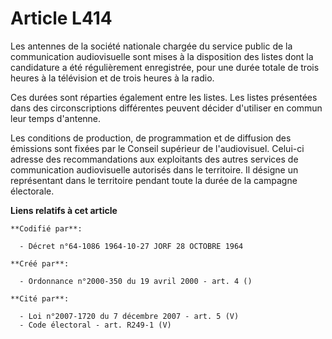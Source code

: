 # Article L414

Les antennes de la société nationale chargée du service public de la communication audiovisuelle sont mises à la disposition
des listes dont la candidature a été régulièrement enregistrée, pour une durée totale de trois heures à la télévision et de
trois heures à la radio.

Ces durées sont réparties également entre les listes. Les listes présentées dans des circonscriptions différentes peuvent
décider d'utiliser en commun leur temps d'antenne.

Les conditions de production, de programmation et de diffusion des émissions sont fixées par le Conseil supérieur de
l'audiovisuel. Celui-ci adresse des recommandations aux exploitants des autres services de communication audiovisuelle
autorisés dans le territoire. Il désigne un représentant dans le territoire pendant toute la durée de la campagne électorale.

**Liens relatifs à cet article**

	**Codifié par**:

	  - Décret n°64-1086 1964-10-27 JORF 28 OCTOBRE 1964

	**Créé par**:

	  - Ordonnance n°2000-350 du 19 avril 2000 - art. 4 ()

	**Cité par**:

	  - Loi n°2007-1720 du 7 décembre 2007 - art. 5 (V)
	  - Code électoral - art. R249-1 (V)

